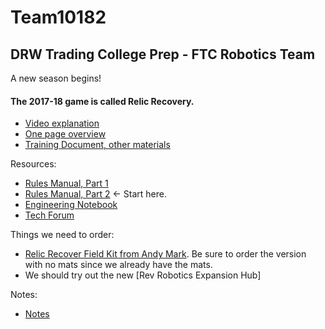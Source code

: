 # Team10182
## DRW Trading College Prep - FTC Robotics Team

A new season begins!

#### The 2017-18 game is called Relic Recovery.

- [Video explanation](https://www.youtube.com/watch?v=4xBHfwjfQGs)
- [One page overview](https://firstinspiresst01.blob.core.windows.net/ftc/first-kj-relic-recovery-onepage.pdf)
- [Training Document, other materials](https://www.firstinspires.org/resource-library/ftc/game-and-season-info)

Resources:
- [Rules Manual, Part 1](https://firstinspiresst01.blob.core.windows.net/ftc/game-ew-manual-part-1.pdf)
- [Rules Manual, Part 2](https://firstinspiresst01.blob.core.windows.net/ftc/game-manual-dw-part-2.pdf) <- Start here.
- [Engineering Notebook](https://www.firstinspires.org/sites/default/files/uploads/resource_library/ftc/engineering-notebook-guidelines.pdf)
- [Tech Forum](https://ftcforum.usfirst.org/)

Things we need to order:
- [Relic Recover Field Kit from Andy Mark](http://www.andymark.com/FTC17-18-p/am-3600.htm). Be sure to order the version with no mats since we already have the mats.
- We should try out the new [Rev Robotics Expansion Hub]


Notes:
- [Notes](Notes.md)
